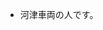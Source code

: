 - 河津車両の人です。


<!---
KawazuShima/KawazuShima is a ✨ special ✨ repository because its `README.md` (this file) appears on your GitHub profile.
You can click the Preview link to take a look at your changes.
--->
